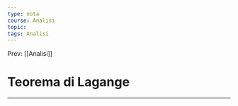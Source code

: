 ```yaml
---
type: nota
course: Analisi
topic: 
tags: Analisi
---
```


Prev: [[Analisi]]

# Teorema di Lagange
---
